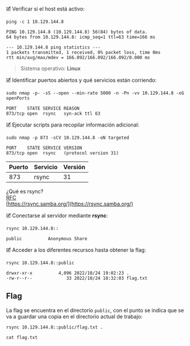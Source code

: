 🗹 Verificar si el host está activo:

```shell
ping -c 1 10.129.144.8

PING 10.129.144.8 (10.129.144.8) 56(84) bytes of data.
64 bytes from 10.129.144.8: icmp_seq=1 ttl=63 time=166 ms

--- 10.129.144.8 ping statistics ---
1 packets transmitted, 1 received, 0% packet loss, time 0ms
rtt min/avg/max/mdev = 166.092/166.092/166.092/0.000 ms
```

> Sistema operativo:  **Linux**

🗹 Identificar puertos abiertos y qué servicios están corriendo:

```shell
sudo nmap -p- -sS --open --min-rate 5000 -n -Pn -vv 10.129.144.8 -oG openPorts

PORT    STATE SERVICE REASON
873/tcp open  rsync   syn-ack ttl 63
```

🗹 Ejecutar scripts para recopilar información adicional:

```shell
sudo nmap -p 873 -sCV 10.129.144.8 -oN targeted

PORT    STATE SERVICE VERSION
873/tcp open  rsync   (protocol version 31)
```

| Puerto | Servicio | Versión |
| ------ | -------- | ------- |
| 873    | rsync    | 31      |

¿Qué es rsync?  
[RFC](https://www.rfc-editor.org/rfc/rfc5781.html)  
[https://rsync.samba.org/](https://rsync.samba.org/)

🗹 Conectarse al servidor mediante **rsync**:

```shell
rsync 10.129.144.8::

public         	Anonymous Share
```

🗹 Acceder a los diferentes recursos hasta obtener la flag:

```shell
rsync 10.129.144.8::public

drwxr-xr-x          4,096 2022/10/24 19:02:23 .
-rw-r--r--             33 2022/10/24 18:32:03 flag.txt
```
## Flag

La flag se encuentra en el directorio `public`, con el punto se indica que se va a guardar una copia en el directorio actual de trabajo:

```shell
rsync 10.129.144.8::public/flag.txt .

cat flag.txt
```